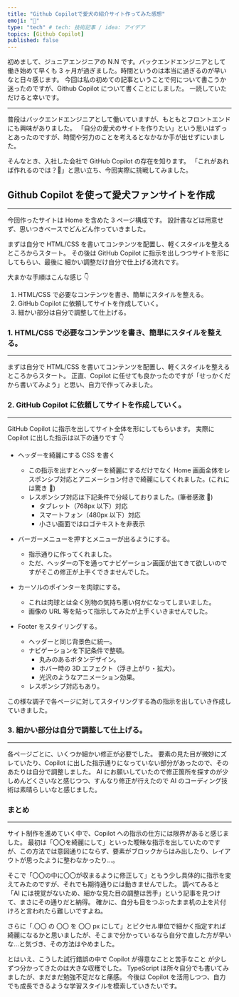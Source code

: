 ```yaml
---
title: "Github Copilotで愛犬の紹介サイト作ってみた感想"
emoji: "🐶"
type: "tech" # tech: 技術記事 / idea: アイデア
topics: [Github Copilot]
published: false
---
```


初めまして、ジュニアエンジニアの N.N です。バックエンドエンジニアとして働き始めて早くも 3 ヶ月が過ぎました。時間というのは本当に過ぎるのが早いなと日々感じます。
今回は私の初めての記事ということで何について書こうか迷ったのですが、Github Copilot について書くことにしました。
一読していただけると幸いです。

---

普段はバックエンドエンジニアとして働いていますが、もともとフロントエンドにも興味がありました。
「自分の愛犬のサイトを作りたい」という思いはずっとあったのですが、時間や労力のことを考えるとなかなか手が出せずにいました。

そんなとき、入社した会社で GitHub Copilot の存在を知ります。
「これがあれば作れるのでは？🤔」と思い立ち、今回実際に挑戦してみました。

## Github Copilot を使って愛犬ファンサイトを作成

---

今回作ったサイトは Home を含めた 3 ページ構成です。
設計書などは用意せず、思いつきベースでどんどん作っていきました。

まずは自分で HTML/CSS を書いてコンテンツを配置し、軽くスタイルを整えるところからスタート。
その後は GitHub Copilot に指示を出しつつサイトを形にしてもらい、最後に 細かい調整だけ自分で仕上げる流れです。

大まかな手順はこんな感じ 👇

1. HTML/CSS で必要なコンテンツを書き、簡単にスタイルを整える。
2. GitHub Copilot に依頼してサイトを作成していく。
3. 細かい部分は自分で調整して仕上げる。

### 1. HTML/CSS で必要なコンテンツを書き、簡単にスタイルを整える。

---

まずは自分で HTML/CSS を書いてコンテンツを配置し、軽くスタイルを整えるところからスタート。
正直、Copilot に任せても良かったのですが「せっかくだから書いてみよう」と思い、自力で作ってみました。

### 2. GitHub Copilot に依頼してサイトを作成していく。

---

GitHub Copilot に指示を出してサイト全体を形にしてもらいます。
実際に Copilot に出した指示は以下の通りです 👇

- ヘッダーを綺麗にする CSS を書く

  - この指示を出すとヘッダーを綺麗にするだけでなく Home 画面全体をレスポンシブ対応とアニメーション付きで綺麗にしてくれました。(これには驚き 🧐)
  - レスポンシブ対応は下記条件で分岐しておりました。(筆者感激 👏)
    - タブレット（768px 以下）対応
    - スマートフォン（480px 以下）対応
    - 小さい画面ではロゴテキストを非表示

- バーガーメニューを押すとメニューが出るようにする。

  - 指示通りに作ってくれました。
  - ただ、ヘッダーの下を通ってナビゲーション画面が出てきて欲しいのですがそこの修正が上手くできませんでした。

- カーソルのポインターを肉球にする。

  - これは肉球とは全く別物の気持ち悪い何かになってしまいました。
  - 画像の URL 等を貼って指示してみたが上手くいきませんでした。

- Footer をスタイリングする。
  - ヘッダーと同じ背景色に統一。
  - ナビゲーションを下記条件で整頓。
    - 丸みのあるボタンデザイン。
    - ホバー時の 3D エフェクト（浮き上がり・拡大）。
    - 光沢のようなアニメーション効果。
  - レスポンシブ対応もあり。

この様な調子で各ページに対してスタイリングする為の指示を出していき作成していきました。

### 3. 細かい部分は自分で調整して仕上げる。

---

各ページごとに、いくつか細かい修正が必要でした。
要素の見た目が微妙にズレていたり、Copilot に出した指示通りになっていない部分があったので、そのあたりは自分で調整しました。
AI にお願いしていたので修正箇所を探すのが少しめんどくさいなと感じつつ、すんなり修正が行えたので AI のコーディング技術は素晴らしいなと感じました。

### まとめ

---

サイト制作を進めていく中で、Copilot への指示の仕方には限界があると感じました。
最初は「〇〇を綺麗にして」といった曖昧な指示を出していたのですが、この方法では意図通りにならず、要素がブロックからはみ出したり、レイアウトが思ったように整わなかったり…。

そこで「〇〇の中に〇〇が収まるように修正して」ともう少し具体的に指示を変えてみたのですが、それでも期待通りには動きませんでした。
調べてみると「AI には視覚がないため、細かな見た目の調整は苦手」という記事を見つけて、まさにその通りだと納得。
確かに、自分も目をつぶったまま机の上を片付けろと言われたら難しいですよね。

さらに「.〇〇 の 〇〇 を 〇〇 px にして」とピクセル単位で細かく指定すれば綺麗になるかと思いましたが、そこまで分かっているなら自分で直した方が早いな…と気づき、その方法はやめました。

とはいえ、こうした試行錯誤の中で Copilot が得意なことと苦手なこと が少しずつ分かってきたのは大きな収穫でした。
TypeScript は所々自分でも書いてみましたが、まだまだ勉強不足だなと痛感。
今後は Copilot を活用しつつ、自力でも成長できるような学習スタイルを模索していきたいです。

